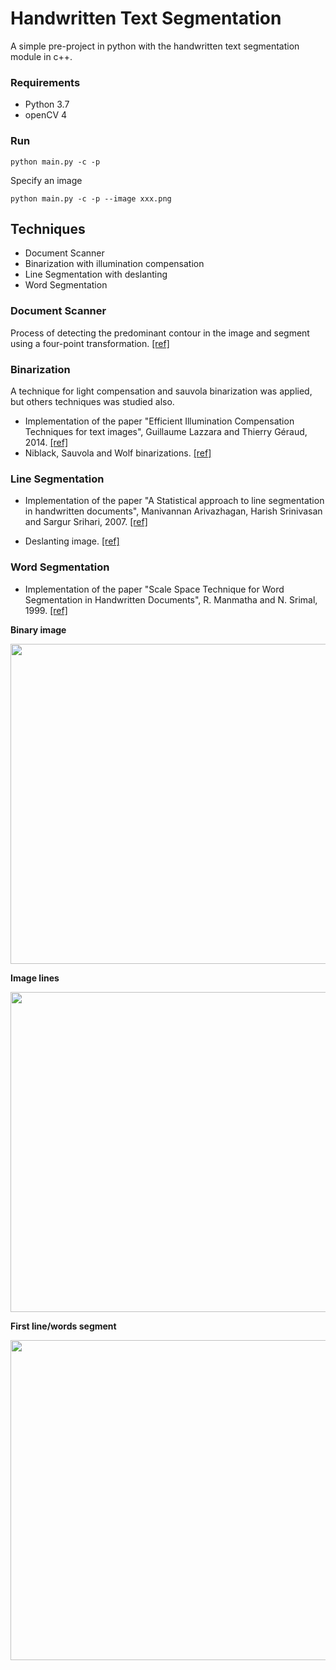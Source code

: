 # Handwritten Text Segmentation

A simple pre-project in python with the handwritten text segmentation module in c++.

### Requirements

* Python 3.7
* openCV 4

### Run

``
python main.py -c -p
``

Specify an image

``
python main.py -c -p --image xxx.png
``

## Techniques

* Document Scanner
* Binarization with illumination compensation
* Line Segmentation with deslanting
* Word Segmentation

### Document Scanner

Process of detecting the predominant contour in the image and segment using a four-point transformation. [[ref]](https://www.pyimagesearch.com/2014/09/01/build-kick-ass-mobile-document-scanner-just-5-minutes/)

### Binarization

A technique for light compensation and sauvola binarization was applied, but others techniques was studied also.

* Implementation of the paper "Efficient Illumination Compensation Techniques for text images", Guillaume Lazzara and Thierry Géraud, 2014. [[ref]](https://github.com/fanyirobin/text-image-binarization)
* Niblack, Sauvola and Wolf binarizations. [[ref]](https://github.com/chriswolfvision/local_adaptive_binarization)

### Line Segmentation

* Implementation of the paper "A Statistical approach to line segmentation in handwritten documents", Manivannan Arivazhagan, Harish Srinivasan and Sargur Srihari, 2007. [[ref]](https://github.com/Samir55/Image2Lines)

* Deslanting image. [[ref]](https://github.com/githubharald/DeslantImg)

### Word Segmentation

* Implementation of the paper "Scale Space Technique for Word Segmentation in Handwritten Documents", R. Manmatha and N. Srimal, 1999. [[ref]](https://github.com/githubharald/WordSegmentation)

**Binary image**

<img src="https://github.com/arthurflor/handwritten-text-segmentation/blob/master/out/003.png/003_2_binary.png" width="512">

**Image lines**

<img src="https://github.com/arthurflor/handwritten-text-segmentation/blob/master/out/003.png/003_3_lines.png" width="512">

**First line/words segment**

<img src="https://github.com/arthurflor/handwritten-text-segmentation/blob/master/out/003.png/003_4_summary_001.png" width="512">


